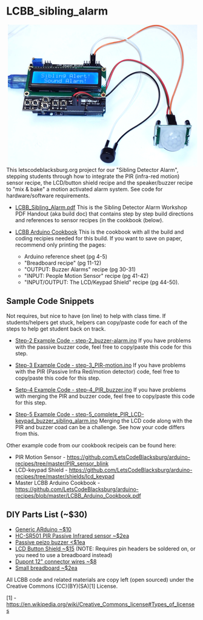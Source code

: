 # LCBB_sibling_alarm
<IMG src=/misc/LCD_shield_glamour-shot.jpg width=500 align=right>
This letscodeblacksburg.org project for our "Sibling Detector Alarm", stepping students through how to integrate the PIR (infra-red motion) sensor recipe, the LCD/button shield recipe and the speaker/buzzer recipe to "mix & bake" a motion activated alarm system. See code for hardware/software requirements.

* [LCBB_Sibling_Alarm.pdf](https://github.com/LetsCodeBlacksburg/LCBB_sibling_alarm/raw/master/LCBB_Sibling_Alarm.pdf)
This is the Sibling Detector Alarm Workshop PDF Handout (aka build doc) that contains step by step build directions and references to sensor recipes (in the cookbook (below).	

* [LCBB Arduino Cookbook](https://github.com/LetsCodeBlacksburg/arduino-recipes/blob/master/LCBB_Arduino_Cookbook.pdf)
This is the cookbook with all the build and coding recipies needed for this build. If you want to save on paper, recommend only printing the pages:
  * Arduino reference sheet (pg 4-5)
  * "Breadboard recipe" (pg 11-12)
  * "OUTPUT: Buzzer Alarms" recipe (pg 30-31)
  * "INPUT: People Motion Sensor" recipe (pg 41-42)
  * "INPUT/OUTPUT: The LCD/Keypad Shield" recipe (pg 44-50).

## Sample Code Snippets
Not requires, but nice to have (on line) to help with class time. If students/helpers get stuck, helpers can copy/paste code for each of the steps to help get student back on track.

* [Step-2 Example Code - step-2_buzzer-alarm.ino](https://github.com/LetsCodeBlacksburg/LCBB_sibling_alarm/blob/master/step-2_buzzer-alarm.ino) If you have problems with the passive buzzer code, feel free to copy/paste this code for this step.

* [Step-3 Example Code - step-3_PIR-motion.ino](https://github.com/LetsCodeBlacksburg/LCBB_sibling_alarm/blob/master/step-3_PIR-motion.ino)
If you have problems with the PIR (Passive Infra Red/motion detector) code, feel free to copy/paste this code for this step.

* [Setp-4 Example Code - step-4_PIR_buzzer.ino](https://github.com/LetsCodeBlacksburg/LCBB_sibling_alarm/blob/master/step-4_PIR_buzzer.ino)
If you have problems with merging the PIR and buzzer code, feel free to copy/paste this code for this step.

* [Step-5 Example Code - step-5_complete_PIR_LCD-keypad_buzzer_sibling_alarm.ino](https://github.com/LetsCodeBlacksburg/LCBB_sibling_alarm/blob/master/step-5_complete_PIR_LCD-keypad_buzzer_sibling_alarm.ino)
Merging the LCD code along with the PIR and buzzer coad can be a challenge. See how your code differs from this.

Other example code from our cookbook recipeis can be found here:
* PIR Motion Sensor - https://github.com/LetsCodeBlacksburg/arduino-recipes/tree/master/PIR_sensor_blink
* LCD-keypad Shield - https://github.com/LetsCodeBlacksburg/arduino-recipes/tree/master/shields/lcd_keypad
* Master LCBB Arduino Cookbook - https://github.com/LetsCodeBlacksburg/arduino-recipes/blob/master/LCBB_Arduino_Cookbook.pdf

## DIY Parts List (~$30)
* [Generic ARduino ~$10](https://www.amazon.com/dp/B07GDKLLMJ)
* [HC-SR501 PIR Passive Infrared sensor ~$2ea](https://www.amazon.com/dp/B012ZZ4LPM)
* [Passive peizo buzzer <$1ea](https://www.amazon.com/dp/B01GJLE5BS)
* [LCD Button Shield ~$15](https://www.amazon.com/dp/B006D903KE) (NOTE: Requires pin headers be soldered on, or you need to use a breadboard instead)
* [Dupont 12" connector wires ~$8](https://www.amazon.com/dp/B06XRV92ZB/)
* [Small breadboard ~$2ea](https://www.amazon.com/dp/B00LSG5BJK)

All LCBB code and related materials are copy left (open sourced) under the Creative Commons (CC)(BY)(SA)[1] License.

[1] - https://en.wikipedia.org/wiki/Creative_Commons_license#Types_of_licenses
